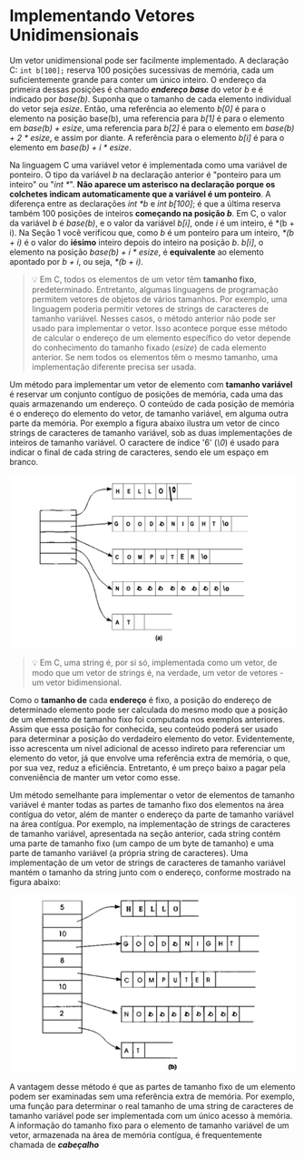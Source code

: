 # Implementando Vetores Unidimensionais

Um vetor unidimensional pode ser facilmente implementado. A declaração C: `int b[100];` reserva 100 posições sucessivas de memória, cada um suficientemente grande para conter um único inteiro. O endereço da primeira dessas posições é chamado **_endereço base_** do vetor _b_ e é indicado por _base(b)_. Suponha que o tamanho de cada elemento individual do vetor seja _esize_. Então, uma referência ao elemento _b[0]_ é para o elemento na posição base(b), uma referencia para _b[1]_ é para o elemento em _base(b) + esize_, uma referencia para _b[2]_ é para o elemento em _base(b) + 2 \* esize_, e assim por diante. A referência para o elemento _b[i]_ é para o elemento em _base(b) + i \* esize_.

Na linguagem C uma variável vetor é implementada como uma variável de ponteiro. O tipo da variável _b_ na declaração anterior é "ponteiro para um inteiro" ou "_int \*_". **Não aparece um asterisco na declaração porque os colchetes indicam automaticamente que a variável é um ponteiro**. A diferença entre as declarações _int \*b_ e _int b[100]_; é que a última reserva também 100 posições de inteiros **começando na posição _b_**. Em C, o valor da variável _b_ é _base(b)_, e o valor da variável _b[i]_, onde _i_ é um inteiro, é \*(b + i). Na Seção 1 você verificou que, como _b_ é um ponteiro para um inteiro, _\*(b + i)_ é o valor do **iésimo** inteiro depois do inteiro na posição _b_. _b[i]_, o elemento na posição _base(b) + i \* esize_, é **equivalente** ao elemento apontado por _b + i_, ou seja, _\*(b + i)_.

> 💡 Em C, todos os elementos de um vetor têm **tamanho fixo**, predeterminado. Entretanto, algumas linguagens de programação permitem vetores de objetos de vários tamanhos. Por exemplo, uma linguagem poderia permitir vetores de strings de caracteres de tamanho variável. Nesses casos, o método anterior não pode ser usado para implementar o vetor. Isso acontece porque esse método de calcular o endereço de um elemento específico do vetor depende do conhecimento do tamanho fixado (_esize_) de cada elemento anterior. Se nem todos os elementos têm o mesmo tamanho, uma implementação diferente precisa ser usada.

Um método para implementar um vetor de elemento com **tamanho variável** é reservar um conjunto contíguo de posições de memória, cada uma das quais armazenando um endereço. O conteúdo de cada posição de memória é o endereço do elemento do vetor, de tamanho variável, em alguma outra parte da memória. Por exemplo a figura abaixo ilustra um vetor de cinco strings de caracteres de tamanho variável, sob as duas implementações de inteiros de tamanho variável. O caractere de índice '6' (_\\0_) é usado para indicar o final de cada string de caracteres, sendo ele um espaço em branco.

![Vetor de Strings de Caracteres](../images/figura-1.2.1-a.png)

> 💡 Em C, uma string é, por si só, implementada como um vetor, de modo que um vetor de strings é, na verdade, um vetor de vetores - um vetor bidimensional.

Como o **tamanho de** cada **endereço** é fixo, a posição do endereço de determinado elemento pode ser calculada do mesmo modo que a posição de um elemento de tamanho fixo foi computada nos exemplos anteriores. Assim que essa posição for conhecida, seu conteúdo poderá ser usado para determinar a posição do verdadeiro elemento do vetor. Evidentemente, isso acrescenta um nível adicional de acesso indireto para referenciar um elemento do vetor, já que envolve uma referência extra de memória, o que, por sua vez, reduz a eficiência. Entretanto, é um preço baixo a pagar pela conveniência de manter um vetor como esse.

Um método semelhante para implementar o vetor de elementos de tamanho variável é manter todas as partes de tamanho fixo dos elementos na área contígua do vetor, além de manter o endereço da parte de tamanho variável na área contígua. Por exemplo, na implementação de strings de caracteres de tamanho variável, apresentada na seção anterior, cada string contém uma parte de tamanho fixo (um campo de um byte de tamanho) e uma parte de tamanho variável (a própria string de caracteres). Uma implementação de um vetor de strings de caracteres de tamanho variável mantém o tamanho da string junto com o endereço, conforme mostrado na figura abaixo:

![Vetor de Strings de Caracteres](../images/figura-1.2.1-b.png)

A vantagem desse método é que as partes de tamanho fixo de um elemento podem ser examinadas sem uma referência extra de memória. Por exemplo, uma função para determinar o real tamanho de uma string de caracteres de tamanho variável pode ser implementada com um único acesso à memória. A informação do tamanho fixo para o elemento de tamanho variável de um vetor, armazenada na área de memória contígua, é frequentemente chamada de **_cabeçalho_**

